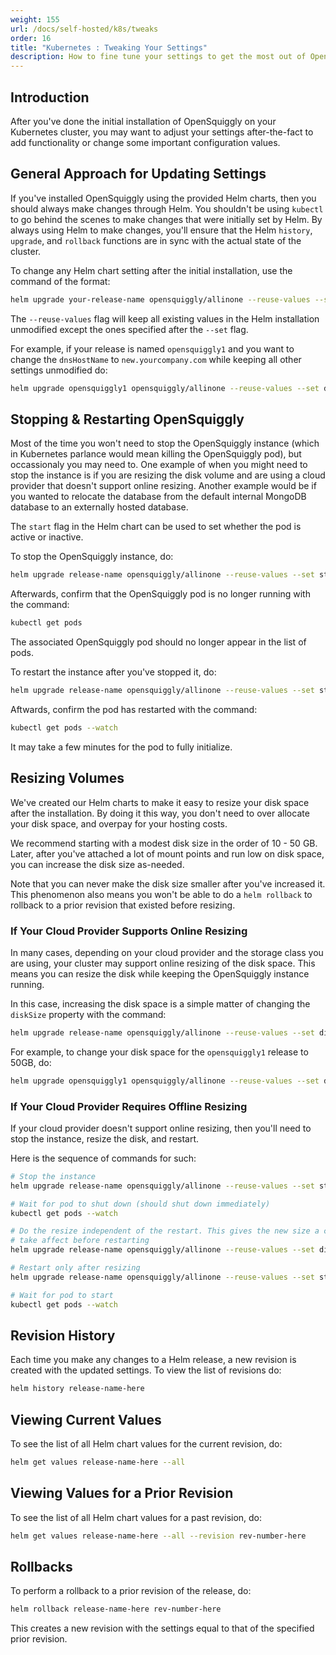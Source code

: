 ```yaml
---
weight: 155
url: /docs/self-hosted/k8s/tweaks
order: 16
title: "Kubernetes : Tweaking Your Settings"
description: How to fine tune your settings to get the most out of OpenSquiggly.
---
```

## Introduction
After you've done the initial installation of OpenSquiggly on your Kubernetes cluster,
you may want to adjust your settings after-the-fact to add functionality or change some
important configuration values.

## General Approach for Updating Settings
If you've installed OpenSquiggly using the provided Helm charts, then you should always make changes
through Helm. You shouldn't be using ```kubectl``` to go behind the scenes to make changes that were
initially set by Helm. By always using Helm to make changes, you'll ensure that the Helm ```history```,
```upgrade```, and ```rollback``` functions are in sync with the actual state of the cluster.

To change any Helm chart setting after the initial installation, use the command of the format:

```bash
helm upgrade your-release-name opensquiggly/allinone --reuse-values --set new-values-here
```

The ```--reuse-values``` flag will keep all existing values in the Helm installation unmodified except
the ones specified after the ```--set``` flag.

For example, if your release is named ```opensquiggly1``` and you want to change the ```dnsHostName```
to ```new.yourcompany.com``` while keeping all other settings unmodified do:

```bash
helm upgrade opensquiggly1 opensquiggly/allinone --reuse-values --set dnsHostName=new.yourcompany.com
```

## Stopping & Restarting OpenSquiggly
Most of the time you won't need to stop the OpenSquiggly instance (which in Kubernetes parlance
would mean killing the OpenSquiggly pod), but occassionaly you may need to. One example of
when you might need to stop the instance is if you are resizing the disk volume and are using
a cloud provider that doesn't support online resizing. Another example would be if you wanted to
relocate the database from the default internal MongoDB database to an externally hosted database.

The ```start``` flag in the Helm chart can be used to set whether the pod is active or inactive.

To stop the OpenSquiggly instance, do:

```bash
helm upgrade release-name opensquiggly/allinone --reuse-values --set start=false
```

Afterwards, confirm that the OpenSquiggly pod is no longer running with the command:

```bash
kubectl get pods
```

The associated OpenSquiggly pod should no longer appear in the list of pods.

To restart the instance after you've stopped it, do:

```bash
helm upgrade release-name opensquiggly/allinone --reuse-values --set start=true
```

Aftwards, confirm the pod has restarted with the command:

```bash
kubectl get pods --watch
```

It may take a few minutes for the pod to fully initialize.

## Resizing Volumes
We've created our Helm charts to make it easy to resize your disk space after the installation. By
doing it this way, you don't need to over allocate your disk space, and overpay for your hosting costs.

We recommend starting with a modest disk size in the order of 10 - 50 GB. Later, after you've attached a 
lot of mount points and run low on disk space, you can increase the disk size as-needed.

Note that you can never make the disk size smaller after you've increased it. This phenomenon also
means you won't be able to do a ```helm rollback``` to rollback to a prior revision that existed before
resizing.

### If Your Cloud Provider Supports Online Resizing
In many cases, depending on your cloud provider and the storage class you are using, your cluster
may support online resizing of the disk space. This means you can resize the disk while keeping the
OpenSquiggly instance running.

In this case, increasing the disk space is a simple matter of changing the ```diskSize``` property
with the command:

```bash
helm upgrade release-name opensquiggly/allinone --reuse-values --set diskSize=new-size-in-gigabytes
```

For example, to change your disk space for the ```opensquiggly1``` release to 50GB, do:

```bash
helm upgrade opensquiggly1 opensquiggly/allinone --reuse-values --set diskSize=50
```

### If Your Cloud Provider Requires Offline Resizing
If your cloud provider doesn't support online resizing, then you'll need to stop the instance,
resize the disk, and restart.

Here is the sequence of commands for such:

```bash
# Stop the instance
helm upgrade release-name opensquiggly/allinone --reuse-values --set start=false

# Wait for pod to shut down (should shut down immediately)
kubectl get pods --watch

# Do the resize independent of the restart. This gives the new size a chance to
# take affect before restarting
helm upgrade release-name opensquiggly/allinone --reuse-values --set diskSize=new-size

# Restart only after resizing
helm upgrade release-name opensquiggly/allinone --reuse-values --set start=true

# Wait for pod to start
kubectl get pods --watch
```

## Revision History
Each time you make any changes to a Helm release, a new revision is created with the
updated settings. To view the list of revisions do:

```bash
helm history release-name-here
```

## Viewing Current Values
To see the list of all Helm chart values for the current revision, do:

```bash
helm get values release-name-here --all
```

## Viewing Values for a Prior Revision
To see the list of all Helm chart values for a past revision, do:

```bash
helm get values release-name-here --all --revision rev-number-here
```

## Rollbacks
To perform a rollback to a prior revision of the release, do:

```bash
helm rollback release-name-here rev-number-here
```

This creates a new revision with the settings equal to that of the specified
prior revision.
